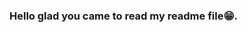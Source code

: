 ### Hello glad you came to read my readme file😁.


<!--
**darrellcandas/darrellcandas** is a ✨ _special_ ✨ repository because its `README.md` (this file) appears on your GitHub profile.

Here are some ideas to get you started:

-⏳I’m currently working on GitHub educate.
-🧑‍💻I’m currently learning how to code in Pyton.
-👩‍🎓I'm a studing for a Bachalor in Technology with emphasis in development  
-📫How to reach me: Darrellcandasmyrider@gmail.com.
-🤞I'm wanting a good internship, if you know of any contact me.
-🥇I have received a honor awards in every semester at Strayer. 
-->
